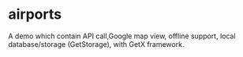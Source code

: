 # airports

A demo which contain API call,Google map view, offline support, local database/storage (GetStorage),  with GetX framework.

